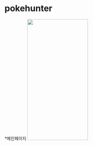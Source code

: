 # pokehunter

*메인페이지
<img src = "https://user-images.githubusercontent.com/84447486/177532561-8a6ff637-e2b6-4687-a582-253ad21fc6cf.jpg" width="200" height="400"/>
